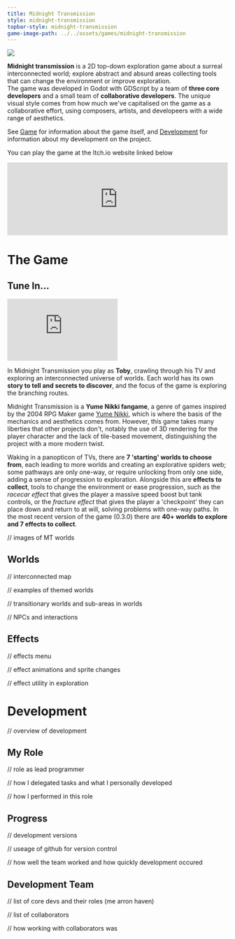 ```yaml
---
title: Midnight Transmission
style: midnight-transmission
topbar-style: midnight-transmission
game-image-path: ../../assets/games/midnight-transmission
---
```


<img src="{{ page.game-image-path }}/mt-logo.png">

**Midnight transmission** is a 2D top-down exploration game about a surreal interconnected world; explore abstract and absurd areas collecting tools that can change the environment or improve exploration. <br>
The game was developed in Godot with GDScript by a team of **three core developers** and a small team of **collaborative developers**. The unique visual style comes from how much we've capitalised on the game as a collaborative effort, using composers, artists, and developeers with a wide range of aesthetics.

See [Game](#the-game) for information about the game itself, and [Development](#development) for information about my development on the project.

You can play the game at the Itch.io website linked below

<iframe src="https://itch.io/embed/3067014?bg_color=28112e&amp;fg_color=ffffff&amp;link_color=ffbb63&amp;border_color=933052" width="100%" height="167" frameborder="0"><a href="https://midnighttransmission.itch.io/midnight-transmission">Midnight Transmission by MidnightTransmission</a></iframe>



<h1 id="the-game">The Game</h1>

## Tune In...

<iframe class="inline-embed" style="aspect-ratio: 1.777 / 1;" width="50%" src="https://www.youtube.com/embed/nCWKFhBP9BY?si=4UHdF9u0A5DdS3N8" title="YouTube video player" frameborder="0" allow="accelerometer; autoplay; clipboard-write; encrypted-media; gyroscope; picture-in-picture; web-share" referrerpolicy="strict-origin-when-cross-origin" allowfullscreen></iframe>

In Midnight Transmission you play as **Toby**, crawling through his TV and exploring an interconnected universe of worlds. Each world has its own **story to tell and secrets to discover**, and the focus of the game is exploring the branching routes.

Midnight Transmission is a **Yume Nikki fangame**, a genre of games inspired by the 2004 RPG Maker game [Yume Nikki](https://store.steampowered.com/app/650700/Yume_Nikki/), which is where the basis of the mechanics and aesthetics comes from. However, this game takes many liberties that other projects don't, notably the use of 3D rendering for the player character and the lack of tile-based movement, distinguishing the project with a more modern twist.

Waking in a panopticon of TVs, there are **7 'starting' worlds to choose from**, each leading to more worlds and creating an explorative spiders web; some pathways are only one-way, or require unlocking from only one side, adding a sense of progression to exploration. Alongside this are **effects to collect**, tools to change the environment or ease progression, such as the *racecar effect* that gives the player a massive speed boost but tank controls, or the *fracture effect* that gives the player a 'checkpoint' they can place down and return to at will, solving problems with one-way paths. In the most recent version of the game (0.3.0) there are **40+ worlds to explore and 7 effects to collect**.

// images of MT worlds <br>

## Worlds
// interconnected map

// examples of themed worlds

// transitionary worlds and sub-areas in worlds

// NPCs and interactions

## Effects
// effects menu

// effect animations and sprite changes

// effect utility in exploration



<h1 id="development">Development</h1>
// overview of development


## My Role
// role as lead programmer

// how I delegated tasks and what I personally developed

// how I performed in this role

## Progress
// development versions

// useage of github for version control

// how well the team worked and how quickly development occured

## Development Team
// list of core devs and their roles (me arron haven)

// list of collaborators

// how working with collaborators was

